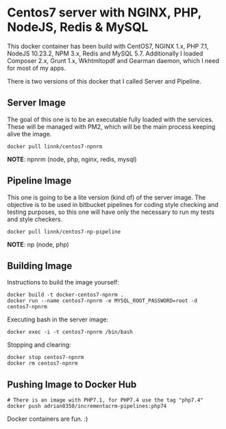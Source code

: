 # Centos7 server with NGINX, PHP, NodeJS, Redis & MySQL

This docker container has been build with CentOS7, NGINX 1.x, PHP 7.1, NodeJS 10.23.2, NPM 3.x, Redis and MySQL 5.7. Additionally I loaded Composer 2.x, Grunt 1.x, Wkhtmltopdf and Gearman daemon, which I need for most of my apps.

There is two versions of this docker that I called Server and Pipeline.

## Server Image

The goal of this one is to be an executable fully loaded with the services. These will be managed with PM2, which will be the main process keeping alive the image.

```
docker pull linnk/centos7-npnrm
```

**NOTE**: npnrm (node, php, nginx, redis, mysql)

## Pipeline Image

This one is going to be a lite version (kind of) of the server image. The objective is to be used in bitbucket pipelines for coding style checking and testing purposes, so this one will have only the necessary to run my tests and style checkers.

```
docker pull linnk/centos7-np-pipeline
```

**NOTE**: np (node, php)

## Building Image

Instructions to build the image yourself:

```
docker build -t docker-centos7-npnrm .
docker run --name centos7-npnrm -e MYSQL_ROOT_PASSWORD=root -d centos7-npnrm
```

Executing bash in the server image:

```
docker exec -i -t centos7-npnrm /bin/bash
```

Stopping and clearing:

```
docker stop centos7-npnrm
docker rm centos7-npnrm
```

## Pushing Image to Docker Hub

```
# There is an image with PHP7.1, for PHP7.4 use the tag "php7.4"
docker push adrian0350/incrementacrm-pipelines:php74 
```


Docker containers are fun. :)

